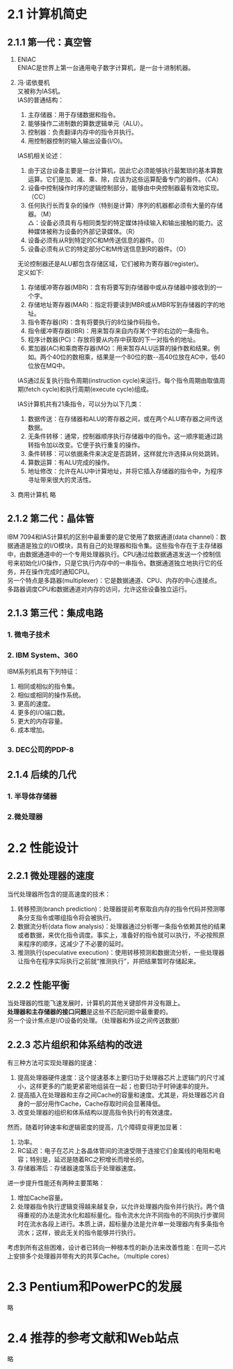 # 2.1 计算机简史
## 2.1.1 第一代：真空管
1. ENIAC  
ENIAC是世界上第一台通用电子数字计算机，是一台十进制机器。
2. 冯·诺依曼机  
    又被称为IAS机。  
    IAS的普通结构：
    1. 主存储器：用于存储数据和指令。
    2. 能够操作二进制数的算数逻辑单元（ALU）。
    3. 控制器：负责翻译内存中的指令并执行。
    4. 用控制器控制的输入输出设备(I/O)。

    IAS机相关论述：
    1. 由于这台设备主要是一台计算机，因此它必须能够执行最繁琐的基本算数运算。它们是加、减、乘、除，应该为这些运算配备专门的器件。（CA）
    2. 设备中控制操作时序的逻辑控制部分，能够由中央控制器最有效地实现。（CC）
    3. 任何执行长而复杂的操作（特别是计算）序列的机器都必须有大量的存储器。（M）  
    △：设备必须具有与相同类型的特定媒体持续输入和输出接触的能力。这种媒体被称为设备的外部记录媒体。（R）
    4. 设备必须有从R到特定的C和M传送信息的器件。（I）
    5. 设备必须有从它的特定部分C和M传送信息到R的器件。（O）

    无论控制器还是ALU都包含存储区域，它们被称为寄存器(register)。  
    定义如下:
    1. 存储缓冲寄存器(MBR)：含有将要写到存储器中或从存储器中接收到的一个字。
    2. 存储地址寄存器(MAR)：指定将要读到MBR或从MBR写到存储器的字的地址。
    3. 指令寄存器(IR)：含有将要执行的8位操作码指令。
    4. 指令缓冲寄存器(IBR)：用来暂存来自内存某个字的右边的一条指令。
    5. 程序计数器(PC)：存放将要从内存中获取的下一对指令的地址。
    6. 累加器(AC)和乘商寄存器(MQ)：用来暂存ALU运算的操作数和结果。例如。两个40位的数相乘，结果是一个80位的数--高40位放在AC中，低40位放在MQ中。  

    IAS通过反复执行指令周期(instruction cycle)来运行。每个指令周期由取值周期(fetch cycle)和执行周期(execute cycle)组成。

    IAS计算机共有21条指令，可以分为以下几类：
    1. 数据传送：在存储器和ALU的寄存器之间，或在两个ALU寄存器之间传送数据。
    2. 无条件转移：通常，控制器顺序执行存储器中的指令。这一顺序能通过跳转指令加以改变。它便于执行重复的操作。
    3. 条件转移：可以依据条件来决定是否跳转，这样就允许选择从何处跳转。
    4. 算数运算：有ALU完成的操作。
    5. 地址修改：允许在ALU中计算地址，并将它插入存储器的指令中，为程序寻址带来很大的灵活性。
3. 商用计算机
略

## 2.1.2 第二代：晶体管
IBM 7094和IAS计算机的区别中最重要的是它使用了数据通道(data channel)：数据通道是独立的I/O模块，具有自己的处理器和指令集。这些指令存在于主存储器中，由数据通道中的一个专用处理器执行。CPU通过给数据通道发送一个控制信号来初始化I/O操作，只是它执行内存中的一串指令。数据通道独立地执行它的任务，并在操作完成时通知CPU。  
另一个特点是多路器(multiplexer)：它是数据通道、CPU、内存的中心连接点。多路器调度CPU和数据通道对内存的访问，允许这些设备独立运行。

## 2.1.3 第三代：集成电路
### 1. 微电子技术
### 2. IBM System、360
IBM系列机具有下列特征：
1. 相同或相似的指令集。
2. 相似或相同的操作系统。
3. 更高的速度。
4. 更多的I/O端口数。
5. 更大的内存容量。
6. 成本增加。
### 3. DEC公司的PDP-8

## 2.1.4 后续的几代
### 1. 半导体存储器
### 2.微处理器

# 2.2 性能设计
## 2.2.1 微处理器的速度
当代处理器所包含的提高速度的技术：
1. 转移预测(branch prediction)：处理器提前考察取自内存的指令代码并预测哪条分支指令或哪组指令将会被执行。
2. 数据流分析(data flow analysis)：处理器通过分析哪一条指令依赖其他的结果或者数据，来优化指令调度。事实上，准备好的指令就可以执行，不必按照原来程序的顺序，这减少了不必要的延时。
3. 推测执行(speculative execution)：使用转移预测和数据流分析，一些处理器让指令在程序实际执行之前就“推测执行”，并把结果暂时存储起来。

## 2.2.2 性能平衡
当处理器的性能飞速发展时，计算机的其他关键部件并没有跟上。  
**处理器和主存储器的接口问题**是这些不匹配问题中最重要的。  
另一个设计焦点是I/O设备的处理。（处理器和外设之间传送数据）

## 2.2.3 芯片组织和体系结构的改进
有三种方法可实现处理器的提速：
1. 提高处理器硬件速度：这个提速基本上要归功于处理器芯片上逻辑门的尺寸减小，这样更多的门能更紧密地组装在一起；也要归功于时钟速率的提升。
2. 提高插入在处理器和主存之间Cache的容量和速度。尤其是，将处理器芯片自身的一部分用作Cache，Cache存取时间会显著降低。
3. 改变处理器的组织和体系结构以提高指令执行的有效速度。

然而，随着时钟速率和逻辑密度的提高，几个障碍变得更加显著：
1. 功率。
2. RC延迟：电子在芯片上各晶体管间的流速受限于连接它们金属线的电阻和电容；特别是，延迟是随着RC之积增长而增长的。
3. 存储器滞后：存储器速度落后于处理器速度。

进一步提升性能还有两种主要策略：
1. 增加Cache容量。
2. 处理器指令执行逻辑变得越来越复杂，以允许处理器内指令并行执行。两个值得重视的办法是流水化和超标量化。指令流水允许不同指令的不同执行步骤同时在流水各段上进行。本质上讲，超标量办法是允许单一处理器内有多条指令流水；这样，彼此无关的指令能够并行执行。

考虑到所有这些困难，设计者已转向一种根本性的新办法来改善性能：在同一芯片上安排多个处理器并带有大的共享Cache。（multiple cores）

# 2.3 Pentium和PowerPC的发展
略

# 2.4 推荐的参考文献和Web站点
略